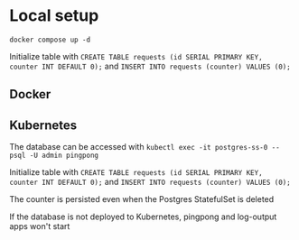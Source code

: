 # Local setup

`docker compose up -d`

Initialize table with `CREATE TABLE requests (id SERIAL PRIMARY KEY, counter INT DEFAULT 0);` and `INSERT INTO requests (counter) VALUES (0);`

## Docker

## Kubernetes

The database can be accessed with `kubectl exec -it postgres-ss-0 -- psql -U admin pingpong`

Initialize table with `CREATE TABLE requests (id SERIAL PRIMARY KEY, counter INT DEFAULT 0);` and `INSERT INTO requests (counter) VALUES (0);`

The counter is persisted even when the Postgres StatefulSet is deleted

If the database is not deployed to Kubernetes, pingpong and log-output apps won't start
